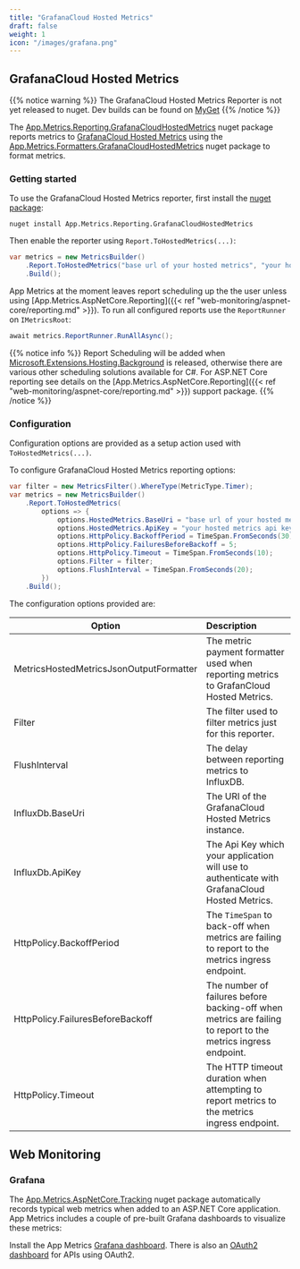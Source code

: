 ```yaml
---
title: "GrafanaCloud Hosted Metrics"
draft: false
weight: 1
icon: "/images/grafana.png"
---
```


## GrafanaCloud Hosted Metrics

{{% notice warning %}}
The GrafanaCloud Hosted Metrics Reporter is not yet released to nuget. Dev builds can be found on [MyGet](https://www.myget.org/feed/appmetrics/package/nuget/App.Metrics.Reporting.GrafanaCloudHostedMetrics)
{{% /notice %}}

The [App.Metrics.Reporting.GrafanaCloudHostedMetrics](https://www.nuget.org/packages/App.Metrics.Reporting.GrafanaCloudHostedMetrics/) nuget package reports metrics to [GrafanaCloud Hosted Metrics](https://grafana.com/cloud/metrics) using the [App.Metrics.Formatters.GrafanaCloudHostedMetrics](https://www.nuget.org/packages/App.Metrics.Formatters.GrafanaCloudHostedMetrics/) nuget package to format metrics.

### Getting started

<i class="fa fa-hand-o-right"></i> To use the GrafanaCloud Hosted Metrics reporter, first install the [nuget package](https://www.nuget.org/packages/App.Metrics.Reporting.GrafanaCloudHostedMetrics/):

```console
nuget install App.Metrics.Reporting.GrafanaCloudHostedMetrics
```

<i class="fa fa-hand-o-right"></i> Then enable the reporter using `Report.ToHostedMetrics(...)`:

```csharp
var metrics = new MetricsBuilder()
    .Report.ToHostedMetrics("base url of your hosted metrics", "your hosted metrics api key")
    .Build();
```

<i class="fa fa-hand-o-right"></i> App Metrics at the moment leaves report scheduling up the the user unless using [App.Metrics.AspNetCore.Reporting]({{< ref "web-monitoring/aspnet-core/reporting.md" >}}). To run all configured reports use the `ReportRunner` on `IMetricsRoot`:

```csharp
await metrics.ReportRunner.RunAllAsync();
```

{{% notice info %}}
Report Scheduling will be added when [Microsoft.Extensions.Hosting.Background](https://github.com/aspnet/Hosting/blob/dev/src/Microsoft.Extensions.Hosting.Abstractions/BackgroundService.cs) is released, otherwise there are various other scheduling solutions available for C#. For ASP.NET Core reporting see details on the [App.Metrics.AspNetCore.Reporting]({{< ref "web-monitoring/aspnet-core/reporting.md" >}}) support package.
{{% /notice %}}

### Configuration

Configuration options are provided as a setup action used with `ToHostedMetrics(...)`.

<i class="fa fa-hand-o-right"></i> To configure GrafanaCloud Hosted Metrics reporting options:

```csharp
var filter = new MetricsFilter().WhereType(MetricType.Timer);
var metrics = new MetricsBuilder()
    .Report.ToHostedMetrics(
        options => {
            options.HostedMetrics.BaseUri = "base url of your hosted metrics";
            options.HostedMetrics.ApiKey = "your hosted metrics api key";
            options.HttpPolicy.BackoffPeriod = TimeSpan.FromSeconds(30);
            options.HttpPolicy.FailuresBeforeBackoff = 5;
            options.HttpPolicy.Timeout = TimeSpan.FromSeconds(10);
            options.Filter = filter;
            options.FlushInterval = TimeSpan.FromSeconds(20);
        })
    .Build();
```

<i class="fa fa-hand-o-right"></i> The configuration options provided are:

|Option|Description|
|------|:--------|
|MetricsHostedMetricsJsonOutputFormatter|The metric payment formatter used when reporting metrics to GrafanCloud Hosted Metrics.
|Filter|The filter used to filter metrics just for this reporter.
|FlushInterval|The delay between reporting metrics to InfluxDB.
|InfluxDb.BaseUri|The URI of the GrafanaCloud Hosted Metrics instance.
|InfluxDb.ApiKey|The Api Key which your application will use to authenticate with GrafanaCloud Hosted Metrics.
|HttpPolicy.BackoffPeriod|The `TimeSpan` to back-off when metrics are failing to report to the metrics ingress endpoint.
|HttpPolicy.FailuresBeforeBackoff|The number of failures before backing-off when metrics are failing to report to the metrics ingress endpoint.
|HttpPolicy.Timeout|The HTTP timeout duration when attempting to report metrics to the metrics ingress endpoint.

## Web Monitoring

### Grafana

The [App.Metrics.AspNetCore.Tracking](https://www.nuget.org/packages/App.Metrics.AspNetCore.Tracking/) nuget package automatically records typical web metrics when added to an ASP.NET Core application. App Metrics includes a couple of pre-built Grafana dashboards to visualize these metrics:

Install the App Metrics [Grafana dashboard](https://grafana.com/dashboards/5117). There is also an [OAuth2 dashboard](https://grafana.com/dashboards/5117) for APIs using OAuth2.